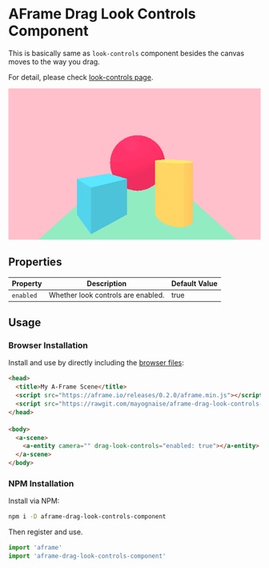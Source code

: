 # AFrame Drag Look Controls Component

This is basically same as `look-controls` component besides the canvas moves to the way you drag.

For detail, please check [look-controls page](https://aframe.io/docs/components/look-controls.html).

![example](example.gif)

## Properties

| Property | Description | Default Value |
| -------- | ----------- | ------------- |
|`enabled`|Whether look controls are enabled.|true|


## Usage

### Browser Installation

Install and use by directly including the [browser files](dist):

```html
<head>
  <title>My A-Frame Scene</title>
  <script src="https://aframe.io/releases/0.2.0/aframe.min.js"></script>
  <script src="https://rawgit.com/mayognaise/aframe-drag-look-controls-component/master/dist/aframe-drag-look-controls-component.min.js"></script>
</head>

<body>
  <a-scene>
    <a-entity camera="" drag-look-controls="enabled: true"></a-entity>
  </a-scene>
</body>
```

### NPM Installation

Install via NPM:

```bash
npm i -D aframe-drag-look-controls-component
```

Then register and use.

```js
import 'aframe'
import 'aframe-drag-look-controls-component'
```



